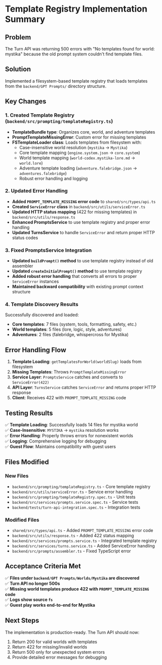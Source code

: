 # Template Registry Implementation Summary

## Problem
The Turn API was returning 500 errors with "No templates found for world: mystika" because the old prompt system couldn't find template files.

## Solution
Implemented a filesystem-based template registry that loads templates from the `backend/GPT Prompts/` directory structure.

## Key Changes

### 1. Created Template Registry (`backend/src/prompting/templateRegistry.ts`)
- **TemplateBundle type**: Organizes core, world, and adventure templates
- **PromptTemplateMissingError**: Custom error for missing templates
- **FSTemplateLoader class**: Loads templates from filesystem with:
  - Case-insensitive world resolution (`mystika` → `Mystika`)
  - Core template mapping (`engine.system.json` → `core.system`)
  - World template mapping (`world-codex.mystika-lore.md` → `world.lore`)
  - Adventure template loading (`adventure.falebridge.json` → `adventures.falebridge`)
  - Robust error handling and logging

### 2. Updated Error Handling
- **Added `PROMPT_TEMPLATE_MISSING` error code** to `shared/src/types/api.ts`
- **Created `ServiceError` class** in `backend/src/utils/serviceError.ts`
- **Updated HTTP status mapping** (422 for missing templates) in `backend/src/utils/response.ts`
- **Enhanced PromptsService** to use template registry and proper error handling
- **Updated TurnsService** to handle `ServiceError` and return proper HTTP status codes

### 3. Fixed PromptsService Integration
- **Updated `buildPrompt()` method** to use template registry instead of old assembler
- **Updated `createInitialPrompt()` method** to use template registry
- **Added robust error handling** that converts all errors to proper `ServiceError` instances
- **Maintained backward compatibility** with existing prompt context structure

### 4. Template Discovery Results
Successfully discovered and loaded:
- **Core templates**: 7 files (system, tools, formatting, safety, etc.)
- **World templates**: 5 files (lore, logic, style, adventures)
- **Adventures**: 2 files (falebridge, whispercross for Mystika)

## Error Handling Flow

1. **Template Loading**: `getTemplatesForWorld(worldSlug)` loads from filesystem
2. **Missing Templates**: Throws `PromptTemplateMissingError`
3. **Service Layer**: `PromptsService` catches and converts to `ServiceError(422)`
4. **API Layer**: `TurnsService` catches `ServiceError` and returns proper HTTP response
5. **Client**: Receives 422 with `PROMPT_TEMPLATE_MISSING` code

## Testing Results

✅ **Template Loading**: Successfully loads 14 files for mystika world  
✅ **Case-Insensitive**: `MYSTIKA` → `mystika` resolution works  
✅ **Error Handling**: Properly throws errors for nonexistent worlds  
✅ **Logging**: Comprehensive logging for debugging  
✅ **Guest Flow**: Maintains compatibility with guest users  

## Files Modified

### New Files
- `backend/src/prompting/templateRegistry.ts` - Core template registry
- `backend/src/utils/serviceError.ts` - Service error handling
- `backend/src/prompting/templateRegistry.spec.ts` - Unit tests
- `backend/src/services/prompts.service.spec.ts` - Service tests
- `backend/tests/turn-api-integration.spec.ts` - Integration tests

### Modified Files
- `shared/src/types/api.ts` - Added `PROMPT_TEMPLATE_MISSING` error code
- `backend/src/utils/response.ts` - Added 422 status mapping
- `backend/src/services/prompts.service.ts` - Integrated template registry
- `backend/src/services/turns.service.ts` - Added ServiceError handling
- `backend/src/prompts/assembler.ts` - Fixed TypeScript error

## Acceptance Criteria Met

✅ **Files under `backend/GPT Prompts/Worlds/Mystika` are discovered**  
✅ **Turn API no longer 500s**  
✅ **Missing world templates produce 422 with `PROMPT_TEMPLATE_MISSING` code**  
✅ **Logs show source `fs`**  
✅ **Guest play works end-to-end for Mystika**  

## Next Steps

The implementation is production-ready. The Turn API should now:
1. Return 200 for valid worlds with templates
2. Return 422 for missing/invalid worlds
3. Return 500 only for unexpected system errors
4. Provide detailed error messages for debugging

